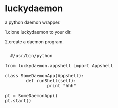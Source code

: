 # luckydaemon
a python daemon wrapper.

1.clone luckydaemon to your dir.

2.create a daemon program.


<pre>  
  #/usr/bin/python

from luckydaemon.appshell import Appshell

class SomeDaemonApp(Appshell):
        def runShell(self):
                print "hhh"

pt = SomeDaemonApp()
pt.start()

 </pre>
